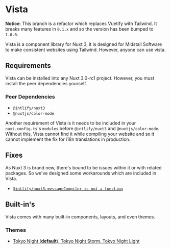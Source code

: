# Vista

**Notice**: This branch is a refactor which replaces Vuetify with Tailwind. It breaks many features in `0.1.x` and so the version has been bumped to `1.0.0`.

Vista is a component library for Nuxt 3, it is designed for Midstall Software to make consistent websites using Tailwind. However, anyone can use vista.

## Requirements

Vista can be installed into any Nuxt 3.0-rc1 project. However, you must install the peer dependencies yourself.

### Peer Dependencies

- `@intlify/nuxt3`
- `@nuxtjs/color-mode`

Another requirement of Vista is it needs to be included in your `nuxt.config.ts`'s `modules` before `@intlify/nuxt3` and `@nuxtjs/color-mode`.
Without this, Vista cannot find it while compiling your website and so it cannot implement the fix for i18n translations in production.

## Fixes

As Nuxt 3 is brand new, there's bound to be issues within it or with related packages.
So we've designed some workarounds which are included in Vista.

- [`@intlify/nuxt3`: `messageCompiler is not a function`](https://github.com/intlify/nuxt3/issues/39)

## Built-in's

Vista comes with many built-in components, layouts, and even themes.

### Themes

- [Tokyo Night (**default**), Tokyo Night Storm, Tokyo Night Light](https://github.com/enkia/tokyo-night-vscode-theme)
